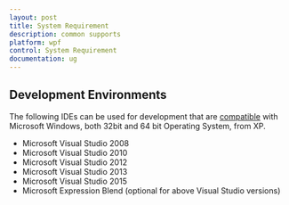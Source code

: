 ```yaml
---
layout: post
title: System Requirement
description: common supports
platform: wpf
control: System Requirement
documentation: ug
---
```


## Development Environments

The following IDEs can be used for development that are [compatible](https://www.visualstudio.com/en-us/products/visual-studio-2015-compatibility-vs.aspx# "") with Microsoft Windows, both 32bit and 64 bit Operating System, from XP.

* Microsoft Visual Studio 2008
* Microsoft Visual Studio 2010
* Microsoft Visual Studio 2012
* Microsoft Visual Studio 2013
* Microsoft Visual Studio 2015
* Microsoft Expression Blend (optional for above Visual Studio versions)


